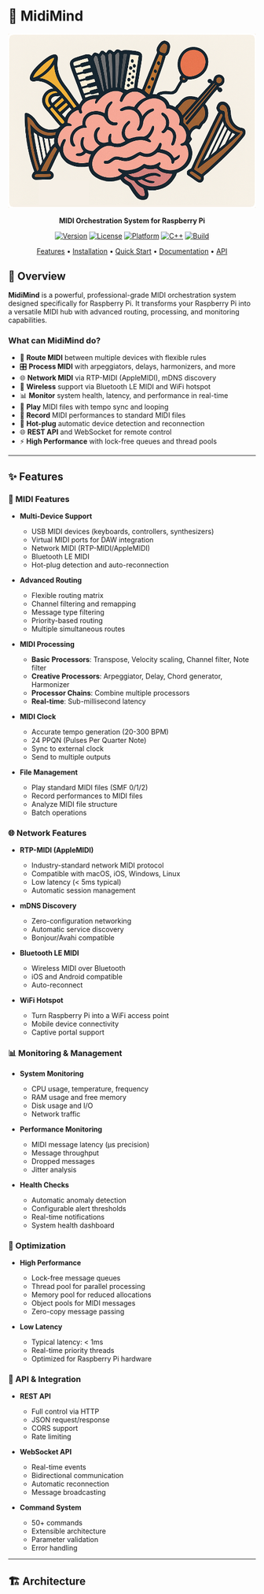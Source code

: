# 🎹 MidiMind

<div align="center">

![MidiMind Logo](docs/images/logo.png)

**MIDI Orchestration System for Raspberry Pi**

[![Version](https://img.shields.io/badge/version-3.0.0-blue.svg)](https://github.com/midimind/midimind)
[![License](https://img.shields.io/badge/license-MIT-green.svg)](LICENSE)
[![Platform](https://img.shields.io/badge/platform-Raspberry%20Pi-red.svg)](https://www.raspberrypi.org/)
[![C++](https://img.shields.io/badge/C++-17-blue.svg)](https://isocpp.org/)
[![Build](https://img.shields.io/badge/build-passing-brightgreen.svg)](https://github.com/midimind/midimind)

[Features](#-features) • [Installation](#-installation) • [Quick Start](#-quick-start) • [Documentation](#-documentation) • [API](#-api-reference)

</div>


## 🎯 Overview

**MidiMind** is a powerful, professional-grade MIDI orchestration system designed specifically for Raspberry Pi. It transforms your Raspberry Pi into a versatile MIDI hub with advanced routing, processing, and monitoring capabilities.

### What can MidiMind do?

- 🎼 **Route MIDI** between multiple devices with flexible rules
- 🎛️ **Process MIDI** with arpeggiators, delays, harmonizers, and more
- 🌐 **Network MIDI** via RTP-MIDI (AppleMIDI), mDNS discovery
- 📡 **Wireless** support via Bluetooth LE MIDI and WiFi hotspot
- 📊 **Monitor** system health, latency, and performance in real-time
- 🎹 **Play** MIDI files with tempo sync and looping
- 💾 **Record** MIDI performances to standard MIDI files
- 🔌 **Hot-plug** automatic device detection and reconnection
- 🌐 **REST API** and WebSocket for remote control
- ⚡ **High Performance** with lock-free queues and thread pools

---

## ✨ Features

### 🎵 MIDI Features

- **Multi-Device Support**
  - USB MIDI devices (keyboards, controllers, synthesizers)
  - Virtual MIDI ports for DAW integration
  - Network MIDI (RTP-MIDI/AppleMIDI)
  - Bluetooth LE MIDI
  - Hot-plug detection and auto-reconnection

- **Advanced Routing**
  - Flexible routing matrix
  - Channel filtering and remapping
  - Message type filtering
  - Priority-based routing
  - Multiple simultaneous routes

- **MIDI Processing**
  - **Basic Processors**: Transpose, Velocity scaling, Channel filter, Note filter
  - **Creative Processors**: Arpeggiator, Delay, Chord generator, Harmonizer
  - **Processor Chains**: Combine multiple processors
  - **Real-time**: Sub-millisecond latency

- **MIDI Clock**
  - Accurate tempo generation (20-300 BPM)
  - 24 PPQN (Pulses Per Quarter Note)
  - Sync to external clock
  - Send to multiple outputs

- **File Management**
  - Play standard MIDI files (SMF 0/1/2)
  - Record performances to MIDI files
  - Analyze MIDI file structure
  - Batch operations

### 🌐 Network Features

- **RTP-MIDI (AppleMIDI)**
  - Industry-standard network MIDI protocol
  - Compatible with macOS, iOS, Windows, Linux
  - Low latency (< 5ms typical)
  - Automatic session management

- **mDNS Discovery**
  - Zero-configuration networking
  - Automatic service discovery
  - Bonjour/Avahi compatible

- **Bluetooth LE MIDI**
  - Wireless MIDI over Bluetooth
  - iOS and Android compatible
  - Auto-reconnect

- **WiFi Hotspot**
  - Turn Raspberry Pi into a WiFi access point
  - Mobile device connectivity
  - Captive portal support

### 📊 Monitoring & Management

- **System Monitoring**
  - CPU usage, temperature, frequency
  - RAM usage and free memory
  - Disk usage and I/O
  - Network traffic

- **Performance Monitoring**
  - MIDI message latency (µs precision)
  - Message throughput
  - Dropped messages
  - Jitter analysis

- **Health Checks**
  - Automatic anomaly detection
  - Configurable alert thresholds
  - Real-time notifications
  - System health dashboard

### 🚀 Optimization

- **High Performance**
  - Lock-free message queues
  - Thread pool for parallel processing
  - Memory pool for reduced allocations
  - Object pools for MIDI messages
  - Zero-copy message passing

- **Low Latency**
  - Typical latency: < 1ms
  - Real-time priority threads
  - Optimized for Raspberry Pi hardware

### 🔌 API & Integration

- **REST API**
  - Full control via HTTP
  - JSON request/response
  - CORS support
  - Rate limiting

- **WebSocket API**
  - Real-time events
  - Bidirectional communication
  - Automatic reconnection
  - Message broadcasting

- **Command System**
  - 50+ commands
  - Extensible architecture
  - Parameter validation
  - Error handling

---

## 🏗️ Architecture
